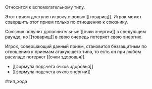 Относится к вспомогательному типу.

Этот прием доступен игроку с ролью [[товарищ]]. Игрок может совершить этот прием только по отношению к союзнику.

Союзник получит дополнительные [[очки энергии]] в следующем раунде, но [[товарищ]] в свою очередь потеряет свою энергию.

Игрок, совершающий данный прием, становится беззащитным по отношению к приемам атакующего типа, то есть он при любом раскладе потеряет [[очки здоровья]].

- [[формула подсчета очков здоровья]]
- [[формула подсчета очков энергии]]

#тип_хода